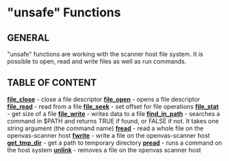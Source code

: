 # "unsafe" Functions

## GENERAL

"unsafe" functions are working with the scanner host file system. It is possible to open, read and write files as well as run commands.

## TABLE OF CONTENT

**[file_close](file_close.md)** - close a file descriptor
**[file_open](file_open.md)** - opens a file descriptor
**[file_read](file_read.md)** - read from a file
**[file_seek](file_seek.md)** - set offset for file operations
**[file_stat](file_stat.md)** - get size of a file
**[file_write](file_write.md)** - writes data to a file
**[find_in_path](find_in_path.md)** - searches a command in $PATH and returns TRUE if found, or FALSE if not. It takes one string argument (the command name)
**[fread](fread.md)** - read a whole file on the openvas-scanner host
**[fwrite](fwrite.md)** - write a file on the openvas-scanner host
**[get_tmp_dir](get_tmp_dir.md)** - get a path to temporary directory
**[pread](pread.md)** - runs a command on the host system
**[unlink](unlink.md)** - removes a file on the openvas scanner host